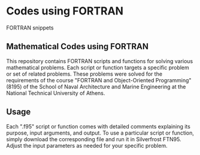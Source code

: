 # Codes using FORTRAN

FORTRAN snippets

## Mathematical Codes using FORTRAN

This repository contains FORTRAN scripts and functions for solving various mathematical problems. Each script or function targets a specific problem or set of related problems. These problems were solved for the requirements of the course "FORTRAN and Object-Oriented Programming" (8195) of the School of Naval Architecture and Marine Engineering at the National Technical University of Athens.

## Usage

Each ".f95" script or function comes with detailed comments explaining its purpose, input arguments, and output. To use a particular script or function, simply download the corresponding file and run it in Silverfrost FTN95. Adjust the input parameters as needed for your specific problem.
